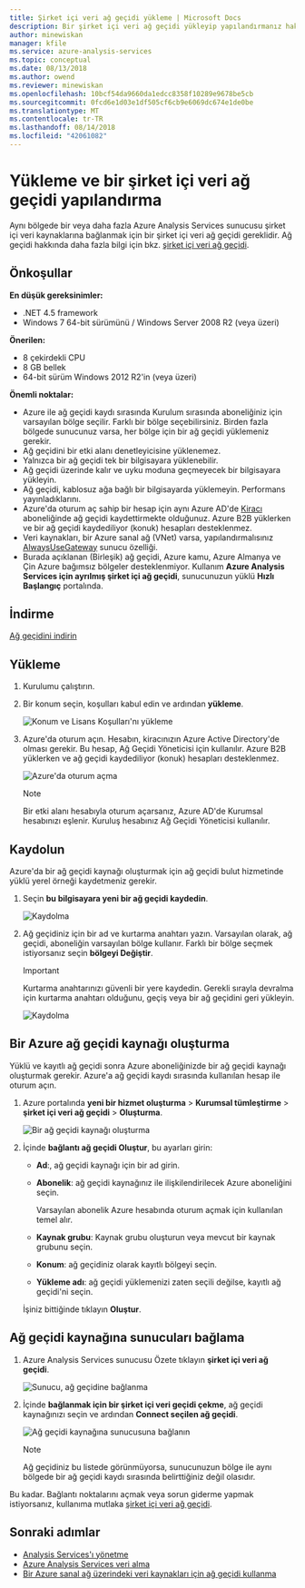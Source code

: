 ```yaml
---
title: Şirket içi veri ağ geçidi yükleme | Microsoft Docs
description: Bir şirket içi veri ağ geçidi yükleyip yapılandırmanız hakkında bilgi edinin.
author: minewiskan
manager: kfile
ms.service: azure-analysis-services
ms.topic: conceptual
ms.date: 08/13/2018
ms.author: owend
ms.reviewer: minewiskan
ms.openlocfilehash: 10bcf54da9660da1edcc8358f10289e9678be5cb
ms.sourcegitcommit: 0fcd6e1d03e1df505cf6cb9e6069dc674e1de0be
ms.translationtype: MT
ms.contentlocale: tr-TR
ms.lasthandoff: 08/14/2018
ms.locfileid: "42061082"
---
```

# <a name="install-and-configure-an-on-premises-data-gateway"></a>Yükleme ve bir şirket içi veri ağ geçidi yapılandırma
Aynı bölgede bir veya daha fazla Azure Analysis Services sunucusu şirket içi veri kaynaklarına bağlanmak için bir şirket içi veri ağ geçidi gereklidir. Ağ geçidi hakkında daha fazla bilgi için bkz. [şirket içi veri ağ geçidi](analysis-services-gateway.md).

## <a name="prerequisites"></a>Önkoşullar
**En düşük gereksinimler:**

* .NET 4.5 framework
* Windows 7 64-bit sürümünü / Windows Server 2008 R2 (veya üzeri)

**Önerilen:**

* 8 çekirdekli CPU
* 8 GB bellek
* 64-bit sürüm Windows 2012 R2'in (veya üzeri)

**Önemli noktalar:**

* Azure ile ağ geçidi kaydı sırasında Kurulum sırasında aboneliğiniz için varsayılan bölge seçilir. Farklı bir bölge seçebilirsiniz. Birden fazla bölgede sunucunuz varsa, her bölge için bir ağ geçidi yüklemeniz gerekir. 
* Ağ geçidini bir etki alanı denetleyicisine yüklenemez.
* Yalnızca bir ağ geçidi tek bir bilgisayara yüklenebilir.
* Ağ geçidi üzerinde kalır ve uyku moduna geçmeyecek bir bilgisayara yükleyin.
* Ağ geçidi, kablosuz ağa bağlı bir bilgisayarda yüklemeyin. Performans yayınladıklarını.
* Azure'da oturum aç sahip bir hesap için aynı Azure AD'de [Kiracı](https://msdn.microsoft.com/library/azure/jj573650.aspx#BKMK_WhatIsAnAzureADTenant) aboneliğinde ağ geçidi kaydettirmekte olduğunuz. Azure B2B yüklerken ve bir ağ geçidi kaydediliyor (konuk) hesapları desteklenmez.
* Veri kaynakları, bir Azure sanal ağ (VNet) varsa, yapılandırmalısınız [AlwaysUseGateway](analysis-services-vnet-gateway.md) sunucu özelliği.
* Burada açıklanan (Birleşik) ağ geçidi, Azure kamu, Azure Almanya ve Çin Azure bağımsız bölgeler desteklenmiyor. Kullanım **Azure Analysis Services için ayrılmış şirket içi ağ geçidi**, sunucunuzun yüklü **Hızlı Başlangıç** portalında. 


## <a name="download"></a>İndirme
 [Ağ geçidini indirin](https://aka.ms/azureasgateway)

## <a name="install"></a>Yükleme

1. Kurulumu çalıştırın.

2. Bir konum seçin, koşulları kabul edin ve ardından **yükleme**.

   ![Konum ve Lisans Koşulları'nı yükleme](media/analysis-services-gateway-install/aas-gateway-installer-accept.png)

3. Azure'da oturum açın. Hesabın, kiracınızın Azure Active Directory'de olması gerekir. Bu hesap, Ağ Geçidi Yöneticisi için kullanılır. Azure B2B yüklerken ve ağ geçidi kaydediliyor (konuk) hesapları desteklenmez.

   ![Azure'da oturum açma](media/analysis-services-gateway-install/aas-gateway-installer-account.png)

   > [!NOTE]
   > Bir etki alanı hesabıyla oturum açarsanız, Azure AD'de Kurumsal hesabınızı eşlenir. Kuruluş hesabınız Ağ Geçidi Yöneticisi kullanılır.

## <a name="register"></a>Kaydolun
Azure'da bir ağ geçidi kaynağı oluşturmak için ağ geçidi bulut hizmetinde yüklü yerel örneği kaydetmeniz gerekir. 

1.  Seçin **bu bilgisayara yeni bir ağ geçidi kaydedin**.

    ![Kaydolma](media/analysis-services-gateway-install/aas-gateway-register-new.png)

2. Ağ geçidiniz için bir ad ve kurtarma anahtarı yazın. Varsayılan olarak, ağ geçidi, aboneliğin varsayılan bölge kullanır. Farklı bir bölge seçmek istiyorsanız seçin **bölgeyi Değiştir**.

    > [!IMPORTANT]
    > Kurtarma anahtarınızı güvenli bir yere kaydedin. Gerekli sırayla devralma için kurtarma anahtarı olduğunu, geçiş veya bir ağ geçidini geri yükleyin. 

   ![Kaydolma](media/analysis-services-gateway-install/aas-gateway-register-name.png)


## <a name="create-resource"></a>Bir Azure ağ geçidi kaynağı oluşturma
Yüklü ve kayıtlı ağ geçidi sonra Azure aboneliğinizde bir ağ geçidi kaynağı oluşturmak gerekir. Azure'a ağ geçidi kaydı sırasında kullanılan hesap ile oturum açın.

1. Azure portalında **yeni bir hizmet oluşturma** > **Kurumsal tümleştirme** > **şirket içi veri ağ geçidi**  >   **Oluşturma**.

   ![Bir ağ geçidi kaynağı oluşturma](media/analysis-services-gateway-install/aas-gateway-new-azure-resource.png)

2. İçinde **bağlantı ağ geçidi Oluştur**, bu ayarları girin:

    * **Ad**:, ağ geçidi kaynağı için bir ad girin. 

    * **Abonelik**: ağ geçidi kaynağınız ile ilişkilendirilecek Azure aboneliğini seçin. 
   
      Varsayılan abonelik Azure hesabında oturum açmak için kullanılan temel alır.

    * **Kaynak grubu**: Kaynak grubu oluşturun veya mevcut bir kaynak grubunu seçin.

    * **Konum**: ağ geçidiniz olarak kayıtlı bölgeyi seçin.

    * **Yükleme adı**: ağ geçidi yüklemenizi zaten seçili değilse, kayıtlı ağ geçidi'ni seçin. 

    İşiniz bittiğinde tıklayın **Oluştur**.

## <a name="connect-servers"></a>Ağ geçidi kaynağına sunucuları bağlama

1. Azure Analysis Services sunucusu Özete tıklayın **şirket içi veri ağ geçidi**.

   ![Sunucu, ağ geçidine bağlanma](media/analysis-services-gateway-install/aas-gateway-connect-server.png)

2. İçinde **bağlanmak için bir şirket içi veri geçidi çekme**, ağ geçidi kaynağınızı seçin ve ardından **Connect seçilen ağ geçidi**.

   ![Ağ geçidi kaynağına sunucusuna bağlanın](media/analysis-services-gateway-install/aas-gateway-connect-resource.png)

    > [!NOTE]
    > Ağ geçidiniz bu listede görünmüyorsa, sunucunuzun bölge ile aynı bölgede bir ağ geçidi kaydı sırasında belirttiğiniz değil olasıdır. 

Bu kadar. Bağlantı noktalarını açmak veya sorun giderme yapmak istiyorsanız, kullanıma mutlaka [şirket içi veri ağ geçidi](analysis-services-gateway.md).

## <a name="next-steps"></a>Sonraki adımlar
* [Analysis Services'ı yönetme](analysis-services-manage.md)   
* [Azure Analysis Services veri alma](analysis-services-connect.md)   
* [Bir Azure sanal ağ üzerindeki veri kaynakları için ağ geçidi kullanma](analysis-services-vnet-gateway.md)
